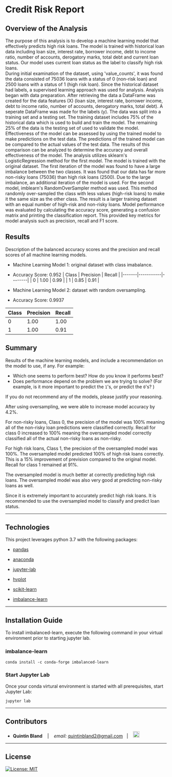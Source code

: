 # Credit Risk Report

## Overview of the Analysis
   The purpose of this analysis is to develop a machine learning model that effectively predicts high risk loans.
    The model is trained with historical loan data including loan size, interest rate, borrower income, debt to income ratio, number of accounts, derogatory marks, total debt and current loan status. Our model uses current loan status as the label to classify high risk loans.  
    During initial examination of the dataset, using 'value_counts', it was found the data consisted of 75036 loans with a status of 0 (non-risk loan) and 2500 loans with a status of 1 (high risk loan). Since the historical dataset had labels, a supervised learning approach was used for analysis.
    Analysis began with data preparation. After retrieving the data a DataFrame was created for the data features (X) (loan size, interest rate, borrower income, debt to income ratio, number of accounts, derogatory marks, total debt). A seperate DataFrame was made for the labels (y).
    The data was split into a training set and a testing set. The training dataset includes 75% of the historical data which is used to build and train the model. The remaining 25% of the data is the testing set of used to validate the model.
    Effectiveness of the model can be assessed by using the trained model to make predictions on the test data. The predictions of the trained model can be compared to the actual values of the test data. The results of this comparison can be analyzed to determine the accuracy and overall effectiveness of the model. 
    The analysis utilizes sklearn's LogisticRegression method for the first model. The model is trained with the original dataset. The first iteration of the model was found to have a large imbalance between the two classes. It was found that our data has far more non-risky loans (75036) than high risk loans (2500).
    Due to the large imbalance, an additional iteration of the model is used. For the second model, imblearn's RandomOverSampler method was used. This method randomly over-sampled the class with less values (high-risk loans) to make it the same size as the other class. The result is a larger training dataset with an equal number of high-risk and non-risky loans. 
    Model performance was evaluated by calculating the accuracy score, generating a confusion matrix and printing the classification report. This provided key metrics for model analysis such as precision, recall and F1 score.

## Results

Description of the balanced accuracy scores and the precision and recall scores of all machine learning models.

* Machine Learning Model 1: original dataset with class imabalance.
 - Accuracy Score: 0.952
  | Class | Precision | Recall |
  |-------|-----------|--------|
  |   0   |  1.00     |  0.99  |
  |   1   |  0.85     |  0.91  |
  


* Machine Learning Model 2: dataset with random oversampling.
 - Accuracy Score: 0.9937

  | Class | Precision | Recall |
  |-------|-----------|--------|
  |   0   |  1.00     |  1.00  |
  |   1   |  1.00     |  0.91  |

## Summary

Results of the machine learning models, and include a recommendation on the model to use, if any. For example:
* Which one seems to perform best? How do you know it performs best?
* Does performance depend on the problem we are trying to solve? (For example, is it more important to predict the `1`'s, or predict the `0`'s? )

If you do not recommend any of the models, please justify your reasoning.


After using oversampling, we were able to increase model accuracy by 4.2%. 

For non-risky loans, Class 0, the precision of the model was 100% meaning all of the non-risky loan predictions were classified correctly. Recall for class 0 increased to 100% meaning the oversampled model correctly classified all of the actual non-risky loans as non-risky. 

For high risk loans, Class 1, the precision of the oversampled model was 100%. The oversampled model predicted 100% of high risk loans correctly. This is a 15% improvement of prevision compared to the original model. Recall for class 1 remained at 91%. 

The oversampled model is much better at correctly predicting high risk loans. The oversampled model was also very good at predicting non-risky loans as well. 

Since it is extremely important to accurately predict high risk loans. It is recommended to use the oversampled model to classify and predict loan status. 

---

## Technologies

This project leverages python 3.7 with the following packages:

* [pandas](https://github.com/pandas-dev/pandas)

* [anaconda](https://docs.anaconda.com/)

* [jupyter-lab](https://jupyterlab.readthedocs.io/en/stable/)

* [hvplot](https://pyviz-dev.github.io/hvplot/user_guide/Introduction.html)

* [scikit-learn](https://scikit-learn.org/stable/)

* [imbalance-learn](https://imbalanced-learn.org/stable/)

---

## Installation Guide
To install imbalanced-learn, execute the following command in your virtual environment prior to starting jupyter lab.
### imbalance-learn
```
conda install -c conda-forge imbalanced-learn
```

### Start Jupyter Lab
Once your conda virtural environment is started with all prerequisites, start Jupyter Lab:
```
jupyter lab
```

---

## Contributors


*  **Quintin Bland** <span>&nbsp;&nbsp;</span> |
<span>&nbsp;&nbsp;</span> *email:* quintinbland2@gmail.com <span>&nbsp;&nbsp;</span>|
<span>&nbsp;&nbsp;</span> [<img src="images/LI-In-Bug.png" alt="in" width="20"/>](https://www.linkedin.com/in/quintin-bland-a2b94310b/)

---

## License

[![License: MIT](https://img.shields.io/badge/License-MIT-yellow.svg)](LICENSE)